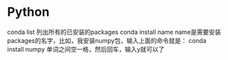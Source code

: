 # Python
conda list      列出所有的已安装的packages
conda install name   name是需要安装packages的名字，比如，我安装numpy包，输入上面的命令就是：
conda install numpy   单词之间空一格，然后回车，输入y就可以了
